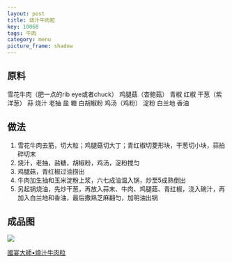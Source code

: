 ```yaml
---
layout: post
title: 烧汁牛肉粒
key: 10068
tags: 牛肉
category: menu
picture_frame: shadow
---
```


## 原料

雪花牛肉（肥一点的rib eye或者chuck）
鸡腿菇（杏鲍菇）
青椒
红椒
干葱（紫洋葱）
蒜
烧汁
老抽
盐
糖
白胡椒粉
鸡汤（鸡粉）
淀粉
白兰地
香油
<!--more-->

## 做法

1. 雪花牛肉去筋，切大粒；鸡腿菇切大丁；青红椒切菱形块，干葱切小块，蒜拍碎切末
2. 烧汁，老抽，盐糖，胡椒粉，鸡汤，淀粉搅匀
3. 鸡腿菇，青红椒过油捞出
4. 牛肉加生抽和玉米淀粉上浆，六七成油温入锅，炒至5成熟倒出
5. 另起锅烧油，先炒干葱，再放入蒜末、牛肉、鸡腿菇、青红椒，浇入碗汁，再加入白兰地和香油，最后撒熟芝麻翻匀，加明油出锅

## 成品图

![](https://s3.us-west-1.amazonaws.com/menchi.xyz/%E7%83%A7%E6%B1%81%E7%89%9B%E8%82%89%E7%B2%92.jpg)

[國宴大師•燒汁牛肉粒](https://youtu.be/iX9RbV8dsEw)

